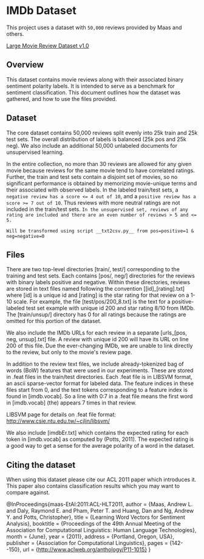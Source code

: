 # IMDb Dataset

This project uses a dataset with `50,000` reviews provided by Maas and others.

[Large Movie Review Dataset v1.0](http://ai.stanford.edu/~amaas/data/sentiment/)

## Overview
This dataset contains movie reviews along with their associated binary sentiment polarity labels. It is intended to serve as a benchmark for sentiment classification. This document outlines how the dataset was gathered, and how to use the files provided.

## Dataset
The core dataset contains 50,000 reviews split evenly into 25k train and 25k test sets. The overall distribution of labels is balanced (25k pos and 25k neg). We also include an additional 50,000 unlabeled documents for unsupervised learning.

In the entire collection, no more than 30 reviews are allowed for any given movie because reviews for the same movie tend to have correlated ratings. Further, the train and test sets contain a disjoint set of movies, so no significant performance is obtained by memorizing movie-unique terms and their associated with observed labels. In the labeled train/test sets, a `negative review has a score <= 4 out of 10`, and a `positive review has a score >= 7 out of 10`. Thus reviews with more neutral ratings are not included in the train/test sets. `In the unsupervised set, reviews of any rating are included and there are an even number of reviews > 5 and <= 5.`

`Will be transformed using script __txt2csv.py__ from pos=positive=1 & neg=negative=0`

## Files
There are two top-level directories [train/, test/] corresponding to the training and test sets. Each contains [pos/, neg/] directories for the reviews with binary labels positive and negative. Within these directories, reviews are stored in text files named following the convention [[id]_[rating].txt] where [id] is a unique id and [rating] is the star rating for that review on a 1-10 scale. For example, the file [test/pos/200_8.txt] is the text for a positive-labeled test set example with unique id 200 and star rating 8/10 from IMDb. The [train/unsup/] directory has 0 for all ratings because the ratings are omitted for this portion of the dataset.

We also include the IMDb URLs for each review in a separate [urls_[pos, neg, unsup].txt] file. A review with unique id 200 will have its URL on line 200 of this file. Due the ever-changing IMDb, we are unable to link directly to the review, but only to the movie's review page.

In addition to the review text files, we include already-tokenized bag of words (BoW) features that were used in our experiments. These are stored in .feat files in the train/test directories. Each .feat file is in LIBSVM format, an ascii sparse-vector format for labeled data. The feature indices in these files start from 0, and the text tokens corresponding to a feature index is found in [imdb.vocab]. So a line with 0:7 in a .feat file means the first word in [imdb.vocab] (the) appears 7 times in that review.

LIBSVM page for details on .feat file format: http://www.csie.ntu.edu.tw/~cjlin/libsvm/

We also include [imdbEr.txt] which contains the expected rating for each token in [imdb.vocab] as computed by (Potts, 2011). The expected rating is a good way to get a sense for the average polarity of a word in the dataset.

## Citing the dataset
When using this dataset please cite our ACL 2011 paper which introduces it. This paper also contains classification results which you may want to compare against.

@InProceedings{maas-EtAl:2011:ACL-HLT2011, author = {Maas, Andrew L. and Daly, Raymond E. and Pham, Peter T. and Huang, Dan and Ng, Andrew Y. and Potts, Christopher}, title = {Learning Word Vectors for Sentiment Analysis}, booktitle = {Proceedings of the 49th Annual Meeting of the Association for Computational Linguistics: Human Language Technologies}, month = {June}, year = {2011}, address = {Portland, Oregon, USA}, publisher = {Association for Computational Linguistics}, pages = {142--150}, url = {http://www.aclweb.org/anthology/P11-1015} }
